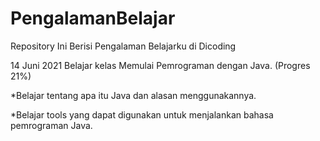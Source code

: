 # PengalamanBelajar
Repository Ini Berisi Pengalaman Belajarku di Dicoding

14 Juni 2021
Belajar kelas Memulai Pemrograman dengan Java. (Progres 21%)
  
  *Belajar tentang apa itu Java dan alasan menggunakannya.
  
  *Belajar tools yang dapat digunakan untuk menjalankan bahasa pemrograman Java.
